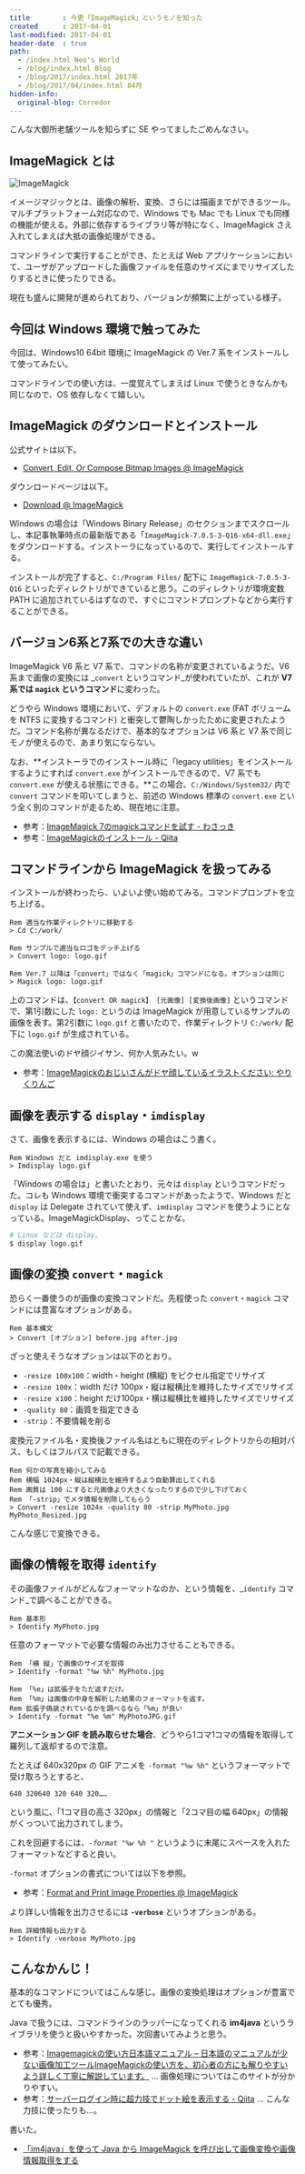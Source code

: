 ```yaml
---
title        : 今更「ImageMagick」というモノを知った
created      : 2017-04-01
last-modified: 2017-04-01
header-date  : true
path:
  - /index.html Neo's World
  - /blog/index.html Blog
  - /blog/2017/index.html 2017年
  - /blog/2017/04/index.html 04月
hidden-info:
  original-blog: Corredor
---
```


こんな大御所老舗ツールを知らずに SE やってましたごめんなさい。

## ImageMagick とは

![ImageMagick](01-02-01.png)

イメージマジックとは、画像の解析、変換、さらには描画までができるツール。マルチプラットフォーム対応なので、Windows でも Mac でも Linux でも同様の機能が使える。外部に依存するライブラリ等が特になく、ImageMagick さえ入れてしまえば大抵の画像処理ができる。

コマンドラインで実行することができ、たとえば Web アプリケーションにおいて、ユーザがアップロードした画像ファイルを任意のサイズにまでリサイズしたりするときに使ったりできる。

現在も盛んに開発が進められており、バージョンが頻繁に上がっている様子。

## 今回は Windows 環境で触ってみた

今回は、Windows10 64bit 環境に ImageMagick の Ver.7 系をインストールして使ってみたい。

コマンドラインでの使い方は、一度覚えてしまえば Linux で使うときなんかも同じなので、OS 依存しなくて嬉しい。

## ImageMagick のダウンロードとインストール

公式サイトは以下。

- [Convert, Edit, Or Compose Bitmap Images @ ImageMagick](http://www.imagemagick.org/)

ダウンロードページは以下。

- [Download @ ImageMagick](http://www.imagemagick.org/script/download.php)

Windows の場合は「Windows Binary Release」のセクションまでスクロールし、本記事執筆時点の最新版である「`ImageMagick-7.0.5-3-Q16-x64-dll.exe`」をダウンロードする。インストーラになっているので、実行してインストールする。

インストールが完了すると、`C:/Program Files/` 配下に `ImageMagick-7.0.5-3-Q16` といったディレクトリができていると思う。このディレクトリが環境変数 PATH に追加されているはずなので、すぐにコマンドプロンプトなどから実行することができる。

## バージョン6系と7系での大きな違い

ImageMagick V6 系と V7 系で、コマンドの名称が変更されているようだ。V6 系まで画像の変換には _`convert` というコマンド_が使われていたが、これが **V7 系では `magick` というコマンド**に変わった。

どうやら Windows 環境において、デフォルトの `convert.exe` (FAT ボリュームを NTFS に変換するコマンド) と衝突して鬱陶しかったために変更されたようだ。コマンド名称が異なるだけで、基本的なオプションは V6 系と V7 系で同じモノが使えるので、あまり気にならない。

なお、**インストーラでのインストール時に「legacy utilities」をインストールするようにすれば `convert.exe` がインストールできるので、V7 系でも `convert.exe` が使える状態にできる。**この場合、`C:/Windows/System32/` 内で `convert` コマンドを叩いてしまうと、前述の Windows 標準の `convert.exe` という全く別のコマンドが走るため、現在地に注意。

- 参考：[ImageMagick 7のmagickコマンドを試す - わさっき](http://d.hatena.ne.jp/takehikom/20160804/1470343978)
- 参考：[ImageMagickのインストール - Qiita](http://qiita.com/mtakizawa/items/d903c9f8e94c6dff123f)

## コマンドラインから ImageMagick を扱ってみる

インストールが終わったら、いよいよ使い始めてみる。コマンドプロンプトを立ち上げる。

```batch
Rem 適当な作業ディレクトリに移動する
> Cd C:/work/

Rem サンプルで適当なロゴをデッチ上げる
> Convert logo: logo.gif

Rem Ver.7 以降は「convert」ではなく「magick」コマンドになる。オプションは同じ
> Magick logo: logo.gif
```

上のコマンドは、`【convert OR magick】 [元画像] [変換後画像]` というコマンドで、第1引数にした `logo:` というのは ImageMagick が用意しているサンプルの画像を表す。第2引数に `logo.gif` と書いたので、作業ディレクトリ `C:/work/` 配下に `logo.gif` が生成されている。

この魔法使いのドヤ顔ジイサン、何か人気みたい。w

- 参考：[ImageMagickのおじいさんがドヤ顔しているイラストください: やりくりんご](http://mnlab.sblo.jp/article/47359100.html)

## 画像を表示する `display`・`imdisplay`

さて、画像を表示するには、Windows の場合はこう書く。

```batch
Rem Windows だと imdisplay.exe を使う
> Imdisplay logo.gif
```

「Windows の場合は」と書いたとおり、元々は `display` というコマンドだった。コレも Windows 環境で衝突するコマンドがあったようで、Windows だと `display` は Delegate されていて使えず、`imdisplay` コマンドを使うようにとなっている。ImageMagickDisplay、ってことかな。

```bash
# Linux などは display。
$ display logo.gif
```

## 画像の変換 `convert`・`magick`

恐らく一番使うのが画像の変換コマンドだ。先程使った `convert`・`magick` コマンドには豊富なオプションがある。

```batch
Rem 基本構文
> Convert [オプション] before.jpg after.jpg
```

ざっと使えそうなオプションは以下のとおり。

- `-resize 100x100`：width・height (横縦) をピクセル指定でリサイズ
- `-resize 100x`：width だけ 100px・縦は縦横比を維持したサイズでリサイズ
- `-resize x100`：height だけ100px・横は縦横比を維持したサイズでリサイズ
- `-quality 80`：画質を指定できる
- `-strip`：不要情報を削る

変換元ファイル名・変換後ファイル名はともに現在のディレクトリからの相対パス、もしくはフルパスで記載できる。

```batch
Rem 何かの写真を縮小してみる
Rem 横幅 1024px・縦は縦横比を維持するよう自動算出してくれる
Rem 画質は 100 にすると元画像より大きくなったりするので少し下げておく
Rem 「-strip」でメタ情報を削除してもらう
> Convert -resize 1024x -quality 80 -strip MyPhoto.jpg MyPhoto_Resized.jpg
```

こんな感じで変換できる。

## 画像の情報を取得 `identify`

その画像ファイルがどんなフォーマットなのか、という情報を、_`identify` コマンド_で調べることができる。

```batch
Rem 基本形
> Identify MyPhoto.jpg
```

任意のフォーマットで必要な情報のみ出力させることもできる。

```batch
Rem 「横 縦」で画像のサイズを取得
> Identify -format "%w %h" MyPhoto.jpg

Rem 「%e」は拡張子をただ返すだけ。
Rem 「%m」は画像の中身を解析した結果のフォーマットを返す。
Rem 拡張子偽装されているかを調べるなら「%m」が良い
> Identify -format "%e %m" MyPhotoJPG.gif
```

**アニメーション GIF を読み取らせた場合**、どうやら1コマ1コマの情報を取得して羅列して返却するので注意。

たとえば 640x320px の GIF アニメを `-format "%w %h"` というフォーマットで受け取ろうとすると、

```
640 320640 320 640 320……
```

という風に、「1コマ目の高さ 320px」の情報と「2コマ目の幅 640px」の情報がくっついて出力されてしまう。

これを回避するには、_`-format "%w %h "`_ というように末尾にスペースを入れたフォーマットなどすると良い。

`-format` オプションの書式については以下を参照。

- 参考：[Format and Print Image Properties @ ImageMagick](https://www.imagemagick.org/script/escape.php)

より詳しい情報を出力させるには **`-verbose`** というオプションがある。

```batch
Rem 詳細情報も出力する
> Identify -verbose MyPhoto.jpg
```

## こんなかんじ！

基本的なコマンドについてはこんな感じ。画像の変換処理はオプションが豊富でとても優秀。

Java で扱うには、コマンドラインのラッパーになってくれる **im4java** というライブラリを使うと扱いやすかった。次回書いてみようと思う。

- 参考：[Imagemagickの使い方日本語マニュアル – 日本語のマニュアルが少ない画像加工ツールImageMagickの使い方を、初心者の方にも解りやすいよう詳しく丁寧に解説しています。](http://imagemagick.rulez.jp/) … 画像処理についてはこのサイトが分かりやすい。
- 参考：[サーバーログイン時に超力技でドット絵を表示する - Qiita](http://qiita.com/hasegit/items/3e9a08ef3c743c17806c) … こんな力技に使ったりも…。

書いた。

- [「im4java」を使って Java から ImageMagick を呼び出して画像変換や画像情報取得をする](/blog/2017/04/02-01.html)
